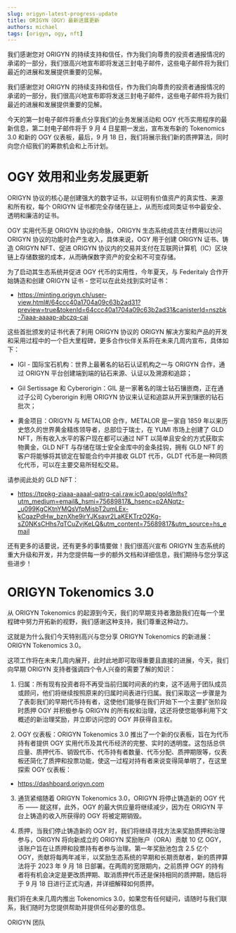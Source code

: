 ```yaml
---
slug: origyn-latest-progress-update
title: ORIGYN（OGY）最新进展更新
authors: michael
tags: [origyn, ogy, nft]
---
```


我们感谢您对 ORIGYN 的持续支持和信任，作为我们向尊贵的投资者通报情况的承诺的一部分，我们很高兴地宣布即将发送三封电子邮件，这些电子邮件将为我们最近的进展和发展提供重要的见解。 

<!--truncate-->

我们感谢您对 ORIGYN 的持续支持和信任，作为我们向尊贵的投资者通报情况的承诺的一部分，我们很高兴地宣布即将发送三封电子邮件，这些电子邮件将为我们最近的进展和发展提供重要的见解。 

今天的第一封电子邮件将重点分享我们的业务发展活动和 OGY 代币实用程序的最新信息，第二封电子邮件将于 9 月 4 日星期一发出，宣布发布新的 Tokenomics 3.0 和新的 OGY 仪表板，最后，9 月 18 日，我们将展示我们新的质押算法，同时向您介绍我们的筹款机会和上币计划。 

# OGY 效用和业务发展更新

ORIGYN 协议的核心是创建强大的数字证书，以证明有价值资产的真实性、来源和所有权，每个 ORIGYN 证书都完全存储在链上，从而形成同类证书中最安全、透明和廉洁的证书。

OGY 实用代币是 ORIGYN 协议的命脉，ORIGYN 生态系统成员支付费用以访问 ORIGYN 协议的功能时会产生收入，具体来说，OGY 用于创建 ORIGYN 证书、铸造 ORIGYN NFT、促进 ORIGYN 协议内的交易并支付在互联网计算机（IC）区块链上存储数据的成本，从而确保数字资产的安全和不可变存储。

为了启动其生态系统并促进 OGY 代币的实用性，今年夏天，与 Federitaly 合作开始铸造和创建 ORIGYN 证书 - 您可以在此处找到实时证书：

- https://minting.origyn.ch/user-view.html#/64ccc40a1704a09c63b2ad31?preview=true&tokenId=64ccc40a1704a09c63b2ad31&canisterId=nszbk-7iaaa-aaaap-abczq-cai

这些首批颁发的证书代表了利用 ORIGYN 协议的 ORIGYN 解决方案和产品的开发和采用过程中的一个巨大里程碑，更多合作伙伴关系将在未来几周内宣布，具体如下：

- IGI - 国际宝石机构：世界上最著名的钻石认证机构之一与 ORIGYN 合作，通过 ORIGYN 平台创建端到端的钻石来源、认证以及溯源和追踪；
 
- Gil Sertissage 和 Cyberorigin：GIL 是一家著名的瑞士钻石镶嵌商，正在通过子公司 Cyberorigin 利用 ORIGYN 协议来认证和追踪从开采到镶嵌的钻石批次；

- 黄金项目：ORIGYN 与 METALOR 合作，METALOR 是一家自 1859 年以来历史悠久的世界黄金精炼领导者，总部位于瑞士，在 YUMI 市场上创建了 GLD NFT，所有收入水平的客户现在都可以通过 NFT 以简单且安全的方式获取实物黄金，GLD NFT 与存储在瑞士安全金库中的金条挂钩，拥有 GLD NFT 的客户将能够将其锁定在智能合约中并接收 GLDT 代币，GLDT 代币是一种同质化代币，可以在主要交易所轻松交易。 

请参阅此处的 GLD NFT：

- https://tppkg-ziaaa-aaaal-qatrq-cai.raw.ic0.app/gold/nfts?utm_medium=email&_hsmi=75689817&_hsenc=p2ANqtz-_u099KgCKtnYMQsVfpMisbT2umLEx-kCqazPdHw_bznXhe9irYJKsavr2LaKEKTrzO2Kg-sZ0NKsCHhs7qTCuZvjKeLQ&utm_content=75689817&utm_source=hs_email

还有更多的话要说，还有更多的事情要做！我们很高兴宣布 ORIGYN 生态系统的重大升级和开发，并为您提供每一步的额外文档和详细信息，我们期待与您分享这些进步！

# ORIGYN Tokenomics 3.0

从 ORIGYN Tokenomics 的起源到今天，我们的早期支持者激励我们在每一个里程碑中努力开拓新的视野，我们感谢这种支持，我们尊重这种动力。

这就是为什么我们今天特别高兴与您分享 ORIGYN Tokenomics 的新进展：ORIGYN Tokenomics 3.0。 

这项工作将在未来几周内展开，此时此地即可取得重要且直接的进展，今天，我们向早期 ORIGYN 支持者强调四个令人兴奋的需要了解的知识：

1. 归属：所有现有投资者将不再受当前归属时间表的约束，这不适用于团队成员或顾问，他们将继续按照原来的归属时间表进行归属。我们采取这一步骤是为了表彰我们的早期代币持有者，这使他们能够在我们开始下一个主要扩张阶段时质押 OGY 并积极参与 ORIGYN 的所有权和治理，这还将使您能够利用下文概述的新治理奖励，并立即访问您的 OGY 并获得自主权。

2. OGY 仪表板：ORIGYN Tokenomics 3.0 推出了一个新的仪表板，旨在为代币持有者提供 OGY 实用代币及其代币经济的完整、实时的透明度。这包括总供应量、质押代币、销毁代币、代币持有者数量、代币分配、质押期限等，仪表板还简化了质押和投票功能，使这一过程对持有者来说变得简单明了，在这里探索 OGY 仪表板：

- https://dashboard.origyn.com

3. 通货紧缩随着 ORIGYN Tokenomics 3.0，ORIGYN 将停止铸造新的 OGY 代币 —— 就这样，此外，OGY 的最大供应量将继续减少，因为在 ORIGYN 平台上铸造的收入所获得的 OGY 将被定期销毁。

4. 质押，当我们停止铸造新的 OGY 时，我们将继续寻找方法来奖励质押和治理参与，ORIGYN 将向新成立的 ORIGYN 奖励账户（ORA）贡献 10 亿 OGY，该账户旨在让质押和投票持有者参与治理。第一年奖励池包含 2.5 亿个 OGY，贡献将每两年减半，以奖励生态系统的早期和长期贡献者，新的质押算法将于 2023 年 9 月 18 日部署。在两周的宽限期内，之前质押 OGY 的持有者将有机会决定是更改质押期、取消质押代币还是保持相同的质押期，随后将于 9 月 18 日进行正式沟通，并详细解释如何质押。

我们将在未来几周内推出 Tokenomics 3.0，如果您有任何疑问，请随时与我们联系，我们随时为您提供帮助并提供任何必要的信息。

ORIGYN 团队

